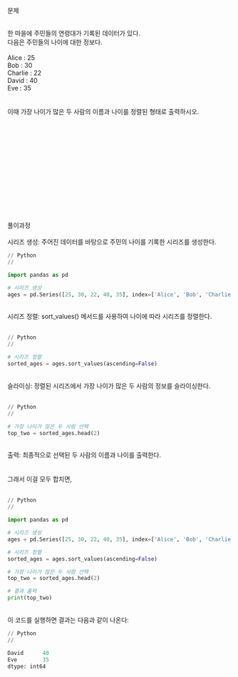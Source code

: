 문제

<br>
한 마을에 주민들의 연령대가 기록된 데이터가 있다. <br>  
다음은 주민들의 나이에 대한 정보다.   <br><br>
Alice : 25<br>
Bob : 30<br>
Charlie : 22<br>
David : 40<br>
Eve : 35<br>
<br><br>
이때 가장 나이가 많은 두 사람의 이름과 나이를 정렬된 형태로 출력하시오.   
                     
<br><br><br><br><br><br><br><br><br><br><br><br><br>풀이과정<br><br>
시리즈 생성: 주어진 데이터를 바탕으로 주민의 나이를 기록한 시리즈를 생성한다.

``` Python
// Python
//

import pandas as pd

# 시리즈 생성
ages = pd.Series([25, 30, 22, 40, 35], index=['Alice', 'Bob', 'Charlie', 'David', 'Eve'])
```

<br>시리즈 정렬: sort_values() 메서드를 사용하여 나이에 따라 시리즈를 정렬한다.
<br><br>
``` Python
// Python
//

# 시리즈 정렬
sorted_ages = ages.sort_values(ascending=False)
```

<br>슬라이싱: 정렬된 시리즈에서 가장 나이가 많은 두 사람의 정보를 슬라이싱한다.
<br>
<br>
``` Python
// Python
//

# 가장 나이가 많은 두 사람 선택
top_two = sorted_ages.head(2)
```
<br>출력: 최종적으로 선택된 두 사람의 이름과 나이를 출력한다.
<br><br>  
그래서 이걸 모두 합치면,
<br><br>

``` Python
// Python
//

import pandas as pd

# 시리즈 생성
ages = pd.Series([25, 30, 22, 40, 35], index=['Alice', 'Bob', 'Charlie', 'David', 'Eve'])

# 시리즈 정렬
sorted_ages = ages.sort_values(ascending=False)

# 가장 나이가 많은 두 사람 선택
top_two = sorted_ages.head(2)

# 결과 출력
print(top_two)

```
<br>   
이 코드를 실행하면 결과는 다음과 같이 나온다:
 <br>
 
``` Python
// Python
//

David      40
Eve        35
dtype: int64
```
